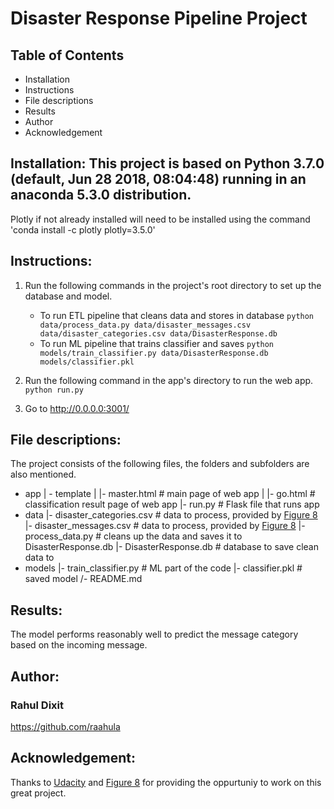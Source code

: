 # Disaster Response Pipeline Project
## Table of Contents
* Installation
* Instructions
* File descriptions
* Results
* Author
* Acknowledgement

## Installation: This project is based on Python 3.7.0 (default, Jun 28 2018, 08:04:48) running in an anaconda 5.3.0 distribution.
Plotly if not already installed will need to be installed using the command 'conda install -c plotly plotly=3.5.0'

## Instructions:
1. Run the following commands in the project's root directory to set up the database and model.

    - To run ETL pipeline that cleans data and stores in database
        `python data/process_data.py data/disaster_messages.csv data/disaster_categories.csv data/DisasterResponse.db`
    - To run ML pipeline that trains classifier and saves
        `python models/train_classifier.py data/DisasterResponse.db models/classifier.pkl`

2. Run the following command in the app's directory to run the web app.
    `python run.py`

3. Go to http://0.0.0.0:3001/

## File descriptions:

The project consists of the following files, the folders and subfolders are also mentioned.
- app
| - template
| |- master.html  # main page of web app
| |- go.html  # classification result page of web app
|- run.py  # Flask file that runs app
- data
|- disaster_categories.csv  # data to process, provided by [Figure 8](https://www.figure-eight.com/)
|- disaster_messages.csv  # data to process, provided by [Figure 8](https://www.figure-eight.com/)
|- process_data.py  # cleans up the data and saves it to DisasterResponse.db
|- DisasterResponse.db  # database to save clean data to
- models
|- train_classifier.py  # ML part of the code
|- classifier.pkl  # saved model 
/- README.md

## Results:
The model performs reasonably well to predict the message category based on the incoming message.

## Author:
### Rahul Dixit
https://github.com/raahula

## Acknowledgement: 
Thanks to [Udacity](https://www.udacity.com/) and [Figure 8](https://www.figure-eight.com/) for providing the oppurtuniy to work on this great project.